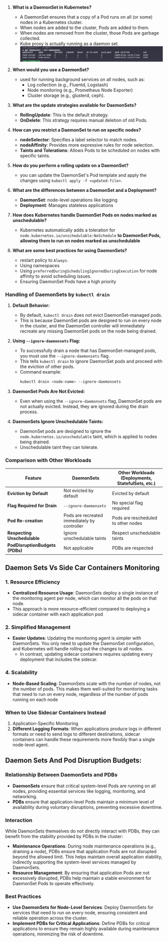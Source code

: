 

1. **What is a DaemonSet in Kubernetes?**
   - A DaemonSet ensures that a copy of a Pod runs on all (or some) nodes in a Kubernetes cluster. 
   - When nodes are added to the cluster, Pods are added to them. 
   - When nodes are removed from the cluster, those Pods are garbage collected.
   - Kube proxy is actually running as a daemon set.
![alt text](image.png)
2. **When would you use a DaemonSet?**
   - used for running background services on all nodes, such as:
     - Log collection (e.g., Fluentd, Logstash)
     - Node monitoring (e.g., Prometheus Node Exporter)
     - Cluster storage (e.g., glusterd, ceph).

4. **What are the update strategies available for DaemonSets?**
     - **RollingUpdate**: This is the default strategy. 
     - **OnDelete**: This strategy requires manual deletion of old Pods.

5. **How can you restrict a DaemonSet to run on specific nodes?**
     - **nodeSelector**: Specifies a label selector to match nodes.
     - **nodeAffinity**: Provides more expressive rules for node selection.
     - **Taints and Tolerations**: Allows Pods to be scheduled on nodes with specific taints.

6. **How do you perform a rolling update on a DaemonSet?**
   - you can update the DaemonSet's Pod template and apply the changes using `kubectl apply -f <updated-file>`.


7. **What are the differences between a DaemonSet and a Deployment?**
   - **DaemonSet**:  node-level operations like logging
   - **Deployment**: Manages stateless applications

8. **How does Kubernetes handle DaemonSet Pods on nodes marked as unschedulable?**
   - Kubernetes automatically adds a toleration for `node.kubernetes.io/unschedulable:NoSchedule` **to DaemonSet Pods, allowing them to run on nodes marked as unschedulable**

9. **What are some best practices for using DaemonSets?**
     - restart policy to `Always`.
     - Using namespaces
     - Using `preferredDuringSchedulingIgnoredDuringExecution` for node affinity to avoid scheduling issues.
     - Ensuring DaemonSet Pods have a high priority



### **Handling of DaemonSets by `kubectl drain`**

1. **Default Behavior:**
   - By default, `kubectl drain` does not evict DaemonSet-managed pods. 
   - This is because DaemonSet pods are designed to run on every node in the cluster, and the DaemonSet controller will immediately recreate any missing DaemonSet pods on the node being drained.

2. **Using `--ignore-daemonsets` Flag:**
   - To successfully drain a node that has DaemonSet-managed pods, you must use the `--ignore-daemonsets` flag. 
   - This tells `kubectl drain` to ignore DaemonSet pods and proceed with the eviction of other pods.
   - Command example:
     ```sh
     kubectl drain <node-name> --ignore-daemonsets
     ```

3. **DaemonSet Pods Are Not Evicted:**
   - Even when using the `--ignore-daemonsets` flag, DaemonSet pods are not actually evicted. Instead, they are ignored during the drain process. 

4. **DaemonSets Ignore Unschedulable Taints:**
   - DaemonSet pods are designed to ignore the `node.kubernetes.io/unschedulable` taint, which is applied to nodes being drained. 
   - Unschedulable taint they can tolerate.

### **Comparison with Other Workloads**

| Feature                       | DaemonSets                                   | Other Workloads (Deployments, StatefulSets, etc.) |
|-------------------------------|----------------------------------------------|---------------------------------------------------|
| **Eviction by Default**       | Not evicted by default                       | Evicted by default                                |
| **Flag Required for Drain**   | `--ignore-daemonsets`                        | No special flag required                          |
| **Pod Re-creation**           | Pods are recreated immediately by controller | Pods are rescheduled to other nodes               |
| **Respecting Unschedulable**  | Ignore unschedulable taints                  | Respect unschedulable taints                      |
| **PodDisruptionBudgets (PDBs)**| Not applicable                              | PDBs are respected                                |

## **Daemon Sets Vs Side Car Containers Monitoring**

### **1. Resource Efficiency**
- **Centralized Resource Usage**: DaemonSets deploy a single instance of the monitoring agent per node, which can monitor all the pods on that node. 
- This approach is more resource-efficient compared to deploying a sidecar container with each application pod

### **2. Simplified Management**
- **Easier Updates**: Updating the monitoring agent is simpler with DaemonSets. You only need to update the DaemonSet configuration, and Kubernetes will handle rolling out the changes to all nodes. 
   - In contrast, updating sidecar containers requires updating every deployment that includes the sidecar.


### **4. Scalability**
- **Node-Based Scaling**: DaemonSets scale with the number of nodes, not the number of pods. This makes them well-suited for monitoring tasks that need to run on every node, regardless of the number of pods running on each node


### **When to Use Sidecar Containers Instead**

1. Application-Specific Monitoring
2. **Different Logging Formats**: When applications produce logs in different formats or need to send logs to different destinations, sidecar containers can handle these requirements more flexibly than a single node-level agent.

## Daemon Sets And Pod Disruption Budgets:

### **Relationship Between DaemonSets and PDBs**

- **DaemonSets** ensure that critical system-level Pods are running on all nodes, providing essential services like logging, monitoring, and networking.
- **PDBs** ensure that application-level Pods maintain a minimum level of availability during voluntary disruptions, preventing excessive downtime.

### **Interaction**
While DaemonSets themselves do not directly interact with PDBs, they can benefit from the stability provided by PDBs in the cluster:
- **Maintenance Operations**: During node maintenance operations (e.g., draining a node), PDBs ensure that application Pods are not disrupted beyond the allowed limit. This helps maintain overall application stability, indirectly supporting the system-level services managed by DaemonSets.
- **Resource Management**: By ensuring that application Pods are not excessively disrupted, PDBs help maintain a stable environment for DaemonSet Pods to operate effectively.

### **Best Practices**
- **Use DaemonSets for Node-Level Services**: Deploy DaemonSets for services that need to run on every node, ensuring consistent and reliable operation across the cluster.
- **Implement PDBs for Critical Applications**: Define PDBs for critical applications to ensure they remain highly available during maintenance operations, minimizing the risk of downtime.
